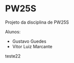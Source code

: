 # PW25S
Projeto da disciplina de PW25S

Alunos: 
  - Gustavo Guedes
  - Vitor Luiz Marcante

  teste22
  
